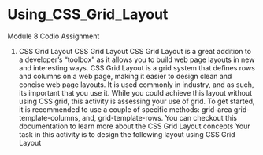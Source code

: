 # Using_CSS_Grid_Layout
Module 8 Codio Assignment
1. CSS Grid Layout
CSS Grid Layout
CSS Grid Layout is a great addition to a developer’s “toolbox” as it allows you to build web page layouts in new and interesting ways.
CSS Grid Layout is a grid system that defines rows and columns on a web page, making it easier to design clean and concise web page layouts. It is used commonly in industry, and as such, its important that you use it.
While you could achieve this layout without using CSS grid, this activity is assessing your use of grid. To get started, it is recommended to use a couple of specific methods:
grid-area
grid-template-columns, and,
grid-template-rows.
You can checkout this documentation to learn more about the CSS Grid Layout concepts
Your task in this activity is to design the following layout using CSS Grid Layout
